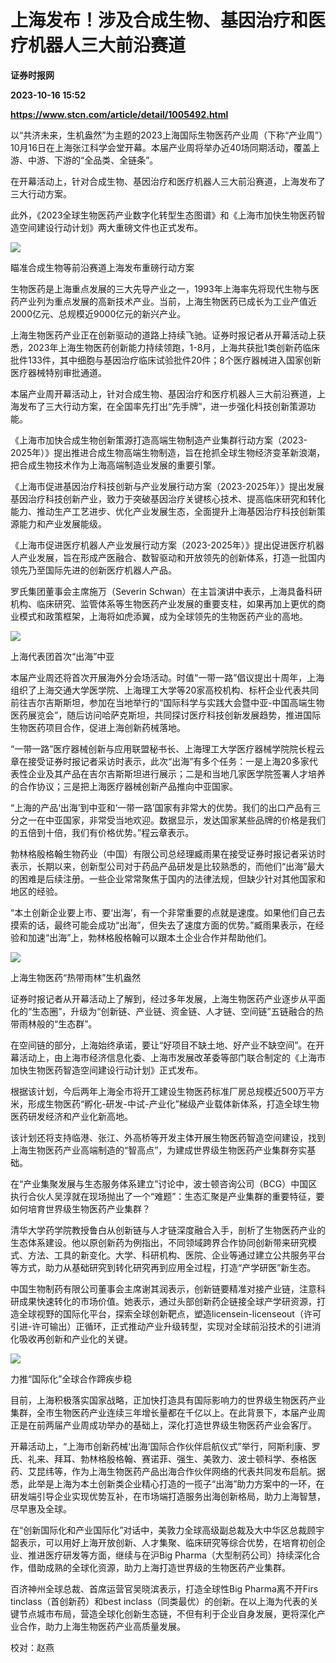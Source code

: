 # 上海发布！涉及合成生物、基因治疗和医疗机器人三大前沿赛道
**证券时报网**

**2023-10-16 15:52**

**https://www.stcn.com/article/detail/1005492.html**

以“共济未来，生机盎然”为主题的2023上海国际生物医药产业周（下称“产业周”）10月16日在上海张江科学会堂开幕。本届产业周将举办近40场同期活动，覆盖上游、中游、下游的“全品类、全链条”。

在开幕活动上，针对合成生物、基因治疗和医疗机器人三大前沿赛道，上海发布了三大行动方案。

此外，《2023全球生物医药产业数字化转型生态图谱》和《上海市加快生物医药智造空间建设行动计划》两大重磅文件也正式发布。

![](https://stcn-main.oss-cn-shenzhen.aliyuncs.com/upload/wechat/20231016/YRdSz9epGVh9J6jlcMAryTC5zDu3bYL54JURECDHlx0ry2GArWbG9RaGNS4555xo24D8GFa0hxibicKicvOPzwZzQ.png)

瞄准合成生物等前沿赛道上海发布重磅行动方案

生物医药是上海重点发展的三大先导产业之一，1993年上海率先将现代生物与医药产业列为重点发展的高新技术产业。当前，上海生物医药已成长为工业产值近2000亿元、总规模近9000亿元的新兴产业。

上海生物医药产业正在创新驱动的道路上持续飞驰。证券时报记者从开幕活动上获悉，2023年上海生物医药创新能力持续领跑，1-8月，上海共获批1类创新药临床批件133件，其中细胞与基因治疗临床试验批件20件；8个医疗器械进入国家创新医疗器械特别审批通道。

本届产业周开幕活动上，针对合成生物、基因治疗和医疗机器人三大前沿赛道，上海发布了三大行动方案，在全国率先打出“先手牌”，进一步强化科技创新策源功能。

《上海市加快合成生物创新策源打造高端生物制造产业集群行动方案（2023-2025年）》提出推进合成生物高端生物制造，旨在抢抓全球生物经济变革新浪潮，把合成生物技术作为上海高端制造业发展的重要引擎。

《上海市促进基因治疗科技创新与产业发展行动方案（2023-2025年）》提出发展基因治疗科技创新产业，致力于突破基因治疗关键核心技术、提高临床研究和转化能力、推动生产工艺进步、优化产业发展生态，全面提升上海基因治疗科技创新策源能力和产业发展能级。

《上海市促进医疗机器人产业发展行动方案（2023-2025年）》提出促进医疗机器人产业发展，旨在形成产医融合、数智驱动和开放领先的创新体系，打造一批国内领先乃至国际先进的创新医疗机器人产品。

罗氏集团董事会主席施万（Severin Schwan）在主旨演讲中表示，上海具备科研机构、临床研究、监管体系等生物医药产业发展的重要支柱，如果再加上更优的商业模式和政策框架，上海将如虎添翼，成为全球领先的生物医药产业的高地。

![](https://stcn-main.oss-cn-shenzhen.aliyuncs.com/upload/wechat/20231016/YRdSz9epGVh9J6jlcMAryTC5zDu3bYL54JURECDHlx0ry2GArWbG9RaGNS4555xo24D8GFa0hxibicKicvOPzwZzQ.png)

上海代表团首次“出海”中亚

本届产业周还将首次开展海外分会场活动。时值“一带一路”倡议提出十周年，上海组织了上海交通大学医学院、上海理工大学等20家高校机构、标杆企业代表共同前往吉尔吉斯斯坦，参加在当地举行的“国际科学与实践大会暨中亚-中国高端生物医药展览会”，随后访问哈萨克斯坦，共同探讨医疗科技创新发展趋势，推进国际生物医药项目合作，促进上海创新药械落地。

“一带一路”医疗器械创新与应用联盟秘书长、上海理工大学医疗器械学院院长程云章在接受证券时报记者采访时表示，此次“出海”有多个任务：一是上海20多家代表性企业及其产品在吉尔吉斯斯坦进行展示；二是和当地几家医学院签署人才培养的合作协议；三是把上海医疗器械创新产品推向中亚国家。

“上海的产品‘出海’到中亚和‘一带一路’国家有非常大的优势。我们的出口产品有三分之一在中亚国家，非常受当地欢迎。数据显示，发达国家某些品牌的价格是我们的五倍到十倍，我们有价格优势。”程云章表示。

勃林格殷格翰生物药业（中国）有限公司总经理臧雨果在接受证券时报记者采访时表示，长期以来，创新型公司对于药品产品研发是比较熟悉的，而他们“出海”最大的困难是后续注册。一些企业常常聚焦于国内的法律法规，但缺少针对其他国家和地区的经验。

“本土创新企业要上市、要‘出海’，有一个非常重要的点就是速度。如果他们自己去摸索的话，最终可能会成功“出海”，但失去了速度方面的优势。”臧雨果表示，在经验和加速“出海”上，勃林格殷格翰可以跟本土企业合作并帮助他们。

![](https://stcn-main.oss-cn-shenzhen.aliyuncs.com/upload/wechat/20231016/YRdSz9epGVh9J6jlcMAryTC5zDu3bYL54JURECDHlx0ry2GArWbG9RaGNS4555xo24D8GFa0hxibicKicvOPzwZzQ.png)

上海生物医药“热带雨林”生机盎然

证券时报记者从开幕活动上了解到，经过多年发展，上海生物医药产业逐步从平面化的“生态圈”，升级为“创新链、产业链、资金链、人才链、空间链”五链融合的热带雨林般的“生态群”。

在空间链的部分，上海始终承诺，要让“好项目不缺土地、好产业不缺空间”。在开幕活动上，由上海市经济信息化委、上海市发展改革委等部门联合制定的《上海市加快生物医药智造空间建设行动计划》正式发布。

根据该计划，今后两年上海全市将开工建设生物医药标准厂房总规模近500万平方米，形成生物医药“孵化-研发-中试-产业化”梯级产业载体新体系，打造全球生物医药研发经济和产业化新高地。

该计划还将支持临港、张江、外高桥等开发主体开展生物医药智造空间建设，找到上海生物医药产业高端制造的“智高点”，为建成世界级生物医药产业集群夯实基础。

在“产业集聚发展与生态服务体系建立”讨论中，波士顿咨询公司（BCG）中国区执行合伙人吴淳就在现场抛出了一个“难题”：生态汇聚是产业集群的重要特征，要如何培育世界级生物医药产业集群？

清华大学药学院教授鲁白从创新链与人才链深度融合入手，剖析了生物医药产业的生态体系建设。他以原创新药为例指出，不同领域跨界合作协同创新带来研究模式、方法、工具的新变化。大学、科研机构、医院、企业等通过建立公共服务平台等方式，助力从基础研究到转化研究再到应用全过程，打造“产学研医”新生态。

中国生物制药有限公司董事会主席谢其润表示，创新链要精准对接产业链，注意科研成果快速转化的市场价值。她表示，通过头部创新药企链接全球产学研资源，打造全球视野的国际化平台，探索全球创新靶点，塑造licensein-licenseout（许可引进-许可输出）正循环，正式推动产业升级转型，实现对全球前沿技术的引进消化吸收再创新和产业化的关键。

![](https://stcn-main.oss-cn-shenzhen.aliyuncs.com/upload/wechat/20231016/YRdSz9epGVh9J6jlcMAryTC5zDu3bYL54JURECDHlx0ry2GArWbG9RaGNS4555xo24D8GFa0hxibicKicvOPzwZzQ.png)

力推“国际化”全球合作蹄疾步稳

目前，上海积极落实国家战略，正加快打造具有国际影响力的世界级生物医药产业集群，全市生物医药产业连续三年增长量都在千亿以上。在此背景下，本届产业周正是在前两届产业周成功举办的基础上，深化打造世界级生物医药产业会客厅。

开幕活动上，“上海市创新药械‘出海’国际合作伙伴启航仪式”举行，阿斯利康、罗氏、礼来、拜耳、勃林格殷格翰、赛诺菲、强生、美敦力、波士顿科学、泰格医药、艾昆纬等，作为上海生物医药产品出海合作伙伴网络的代表共同发布启航。据悉，此举是上海为本土创新类企业精心打造的一揽子“出海”助力方案中的一环，在研发端引导企业实现优势互补，在市场端打造服务出海创新格局，助力上海智慧，尽早惠及全球。

在“创新国际化和产业国际化”对话中，美敦力全球高级副总裁及大中华区总裁顾宇韶表示，可以用好上海开放创新、人才集聚、临床研究等综合优势，在培育初创企业、推进医疗研发等方面，继续与在沪Big Pharma（大型制药公司）持续深化合作，借助成熟的全球化资源，助力上海打造世界级的生物医药产业集群。

百济神州全球总裁、首席运营官吴晓滨表示，打造全球性Big Pharma离不开Firs tinclass（首创新药）和best inclass（同类最优）的创新。在以上海为代表的关键节点城市布局，营造全球化创新生态链，不但有利于企业自身发展，更将深化产业合作，助力上海生物医药产业高质量发展。

  

校对：赵燕